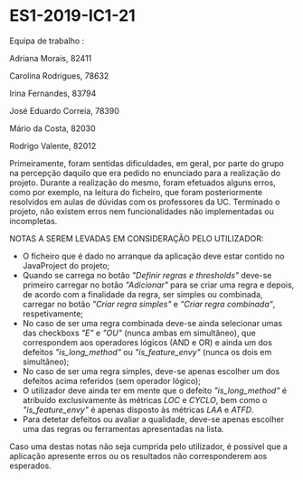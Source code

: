 # ES1-2019-IC1-21
Equipa de trabalho :

Adriana Morais, 82411

Carolina Rodrigues, 78632

Irina Fernandes, 83794

José Eduardo Correia, 78390 

Mário da Costa, 82030

Rodrigo Valente, 82012


  Primeiramente, foram sentidas dificuldades, em geral, por parte do grupo na percepção daquilo que era pedido no enunciado para a realização do projeto. Durante a realização do mesmo, foram efetuados alguns erros, como por exemplo, na leitura do ficheiro, que foram posteriormente resolvidos em aulas de dúvidas com os professores da UC. Terminado o projeto, não existem erros nem funcionalidades não implementadas ou incompletas.

  NOTAS A SEREM LEVADAS EM CONSIDERAÇÃO PELO UTILIZADOR:

  * O ficheiro que é dado no arranque da aplicação deve estar contido no JavaProject do projeto;
  * Quando se carrega no botão *"Definir regras e thresholds"* deve-se primeiro carregar no botão *"Adicionar"* para se criar uma regra e depois, de acordo com a finalidade da regra, ser simples ou combinada, carregar no botão *"Criar regra simples"* e *"Criar regra combinada"*, respetivamente;
  * No caso de ser uma regra combinada deve-se ainda selecionar umas das checkboxs *"E"* e *"OU"* (nunca ambas em simultâneo), que correspondem aos operadores lógicos (AND e OR) e ainda um dos defeitos *"is_long_method"* ou *"is_feature_envy"* (nunca os dois em simultâneo);
  * No caso de ser uma regra simples, deve-se apenas escolher um dos defeitos acima referidos (sem operador lógico);
  * O utilizador deve ainda ter em mente que o defeito *"is_long_method"* é atribuído exclusivamente às métricas *LOC* e *CYCLO*, bem como o *"is_feature_envy"* é apenas disposto às métricas *LAA* e *ATFD*.
  * Para detetar defeitos ou avaliar a qualidade, deve-se apenas escolher uma das regras ou ferramentas apresentadas na lista.

Caso uma destas notas não seja cumprida pelo utilizador, é possível que a aplicação apresente erros ou os resultados não corresponderem aos esperados.
